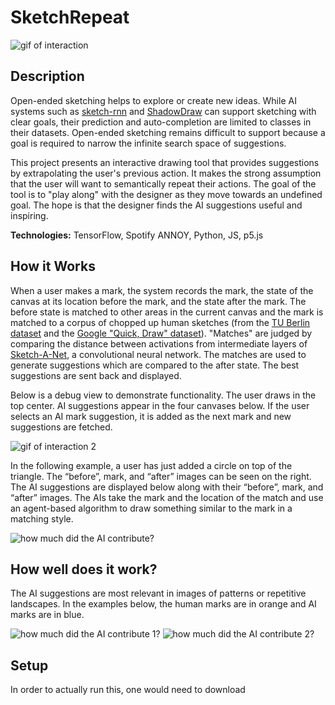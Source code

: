 # SketchRepeat

![gif of interaction](http://www.erikulberg.com/imgs/gifs/sketchrepeat1.gif)

## Description

Open-ended sketching helps to explore or create new ideas. While AI systems such as [sketch-rnn](https://magenta.tensorflow.org/assets/sketch_rnn_demo/index.html) and [ShadowDraw](http://vision.cs.utexas.edu/projects/shadowdraw/shadowdraw.html) can support sketching with clear goals, their prediction and auto-completion are limited to classes in their datasets. Open-ended sketching remains difficult to support because a goal is required to narrow the infinite search space of suggestions.

This project presents an interactive drawing tool that provides suggestions by extrapolating the user's previous action. It makes the strong assumption that the user will want to semantically repeat their actions. The goal of the tool is to "play along" with the designer as they move towards an undefined goal. The hope is that the designer finds the AI suggestions useful and inspiring.

**Technologies:** TensorFlow, Spotify ANNOY, Python, JS, p5.js

## How it Works

When a user makes a mark, the system records the mark, the state of the canvas at its location before the mark, and the state after the mark. The before state is matched to other areas in the current canvas and the mark is matched to a corpus of chopped up human sketches (from the [TU Berlin dataset](http://cybertron.cg.tu-berlin.de/eitz/projects/classifysketch/) and the [Google "Quick, Draw" dataset](https://quickdraw.withgoogle.com/data)). "Matches" are judged by comparing the distance between activations from intermediate layers of [Sketch-A-Net](http://sketchx.eecs.qmul.ac.uk/downloads/), a convolutional neural network. The matches are used to generate suggestions which are compared to the after state. The best suggestions are sent back and displayed.

Below is a debug view to demonstrate functionality. The user draws in the top center. AI suggestions appear in the four canvases below. If the user selects an AI mark suggestion, it is added as the next mark and new suggestions are fetched.

![gif of interaction 2](http://www.erikulberg.com/imgs/gifs/sketchrepeat2.gif)

In the following example, a user has just added a circle on top of the triangle. The “before”, mark, and “after” images can be seen on the right. The AI suggestions are displayed below along with their “before”, mark, and “after” images. The AIs take the mark and the location of the match and use an agent-based algorithm to draw something similar to the mark in a matching style.

![how much did the AI contribute?](http://www.erikulberg.com/imgs/stills/ballontri.png)

## How well does it work?

The AI suggestions are most relevant in images of patterns or repetitive landscapes. In the examples below, the human marks are in orange and AI marks are in blue.

![how much did the AI contribute 1?](http://www.erikulberg.com/imgs/stills/sketchrepeat_examples1.png)
![how much did the AI contribute 2?](http://www.erikulberg.com/imgs/stills/sketchrepeat_examples2.png)

## Setup

In order to actually run this, one would need to download
